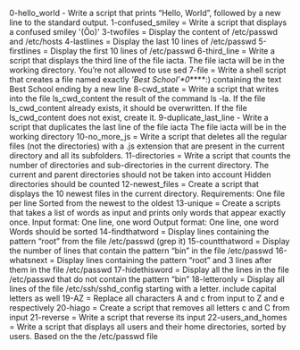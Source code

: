 0-hello_world - Write a script that prints “Hello, World”, followed by a new line to the standard output.
1-confused_smiley = Write a script that displays a confused smiley '(Ôo)'
3-twofiles = Display the content of /etc/passwd and /etc/hosts
4-lastlines = Display the last 10 lines of /etc/passwd
5-firstlines = Display the first 10 lines of /etc/passwd
6-third_line = Write a script that displays the third line of the file iacta. The file iacta will be in the working directory. You’re not allowed to use sed
7-file = Write a shell script that creates a file named exactly *\'Best School'\*0*****:) containing the text Best School ending by a new line
8-cwd_state = Write a script that writes into the file ls_cwd_content the result of the command ls -la. If the file ls_cwd_content already exists, it should be overwritten. If the file ls_cwd_content does not exist, create it.
9-duplicate_last_line - Write a script that duplicates the last line of the file iacta The file iacta will be in the working directory
10-no_more_js = Write a script that deletes all the regular files (not the directories) with a .js extension that are present in the current directory and all its subfolders.
11-directories = Write a script that counts the number of directories and sub-directories in the current directory. The current and parent directories should not be taken into account Hidden directories should be counted
12-newest_files = Create a script that displays the 10 newest files in the current directory. Requirements: One file per line Sorted from the newest to the oldest
13-unique = Create a scripts that takes a list of words as input and prints only words that appear exactly once. Input format: One line, one word Output format: One line, one word Words should be sorted
14-findthatword = Display lines containing the pattern “root” from the file /etc/passwd (grep it)
15-countthatword = Display the number of lines that contain the pattern “bin” in the file /etc/passwd
16-whatsnext = Display lines containing the pattern “root” and 3 lines after them in the file /etc/passwd
17-hidethisword = Display all the lines in the file /etc/passwd that do not contain the pattern “bin”
18-letteronly = Display all lines of the file /etc/ssh/sshd_config starting with a letter. include capital letters as well
19-AZ = Replace all characters A and c from input to Z and e respectively
20-hiago = Create a script that removes all letters c and C from input
21-reverse = Write a script that reverse its input
22-users_and_homes = Write a script that displays all users and their home directories, sorted by users. Based on the the /etc/passwd file
